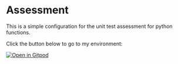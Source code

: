 # Assessment

This is a simple configuration for the unit test assessment for python functions. 

Click the button below to go to my environment:

[![Open in Gitpod](https://gitpod.io/button/open-in-gitpod.svg)](https://gitpod.io/#https://https://github.com/emmanueljimawo/assessment)



